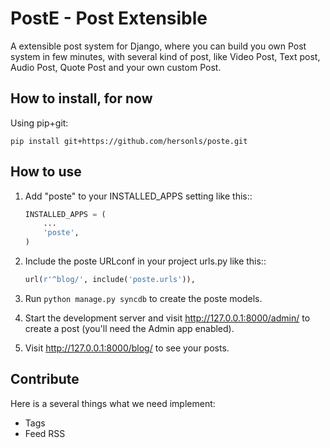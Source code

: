 PostE - Post Extensible
=======================

A extensible post system for Django, where you can build you own Post 
system in few minutes, with several kind of post, like Video Post, Text post, 
Audio Post, Quote Post and your own custom Post.

How to install, for now
-----------------------

Using pip+git:

    pip install git+https://github.com/hersonls/poste.git

How to use
----------

1. Add "poste" to your INSTALLED_APPS setting like this::

    ```Python
    INSTALLED_APPS = (
        ...
        'poste',
    )
    ```

2. Include the poste URLconf in your project urls.py like this::

    ```Python
    url(r'^blog/', include('poste.urls')),
    ```

3. Run `python manage.py syncdb` to create the poste models.

4. Start the development server and visit http://127.0.0.1:8000/admin/
   to create a post (you'll need the Admin app enabled).

5. Visit http://127.0.0.1:8000/blog/ to see your posts.


Contribute
----------

Here is a several things what we need implement:

- Tags
- Feed RSS